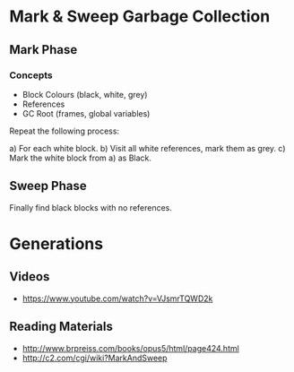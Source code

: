 # Mark & Sweep Garbage Collection

## Mark Phase

### Concepts

* Block Colours (black, white, grey)
* References
* GC Root (frames, global variables)

Repeat the following process:

a) For each white block.
b) Visit all white references, mark them as grey.
c) Mark the white block from a) as Black.


## Sweep Phase

Finally find black blocks with no references.

# Generations

## Videos

* https://www.youtube.com/watch?v=VJsmrTQWD2k

## Reading Materials
* http://www.brpreiss.com/books/opus5/html/page424.html
* http://c2.com/cgi/wiki?MarkAndSweep
